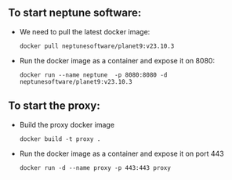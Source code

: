 ## To start neptune software:

 - We need to pull the latest docker image:
    ```
    docker pull neptunesoftware/planet9:v23.10.3
    ```

 - Run the docker image as a container and expose it on 8080:
    ```
    docker run --name neptune  -p 8080:8080 -d neptunesoftware/planet9:v23.10.3
    ```

## To start the proxy:

 - Build the proxy docker image
    ```
    docker build -t proxy . 
    ```

 - Run the docker image as a container and expose it on port 443
    ```
    docker run -d --name proxy -p 443:443 proxy
    ```
